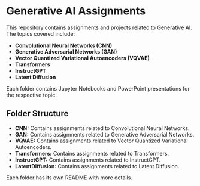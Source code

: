 # Generative AI Assignments

This repository contains assignments and projects related to Generative AI. The topics covered include:

- **Convolutional Neural Networks (CNN)**
- **Generative Adversarial Networks (GAN)**
- **Vector Quantized Variational Autoencoders (VQVAE)**
- **Transformers**
- **InstructGPT**
- **Latent Diffusion**

Each folder contains Jupyter Notebooks and PowerPoint presentations for the respective topic.

## Folder Structure

- **CNN:** Contains assignments related to Convolutional Neural Networks.
- **GAN:** Contains assignments related to Generative Adversarial Networks.
- **VQVAE:** Contains assignments related to Vector Quantized Variational Autoencoders.
- **Transformers:** Contains assignments related to Transformers.
- **InstructGPT:** Contains assignments related to InstructGPT.
- **LatentDiffusion:** Contains assignments related to Latent Diffusion.

Each folder has its own README with more details.
